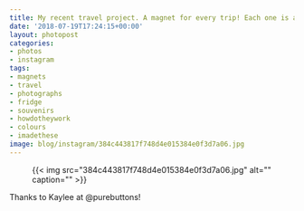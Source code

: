 ```yaml
---
title: My recent travel project. A magnet for every trip! Each one is a photo I took.
date: '2018-07-19T17:24:15+00:00'
layout: photopost
categories:
- photos
- instagram
tags:
- magnets
- travel
- photographs
- fridge
- souvenirs
- howdotheywork
- colours
- imadethese
image: blog/instagram/384c443817f748d4e015384e0f3d7a06.jpg
---
```


<figure class="photo photo--square">
  {{< img src="384c443817f748d4e015384e0f3d7a06.jpg" alt="" caption="" >}}

</figure>

Thanks to Kaylee at @purebuttons!


